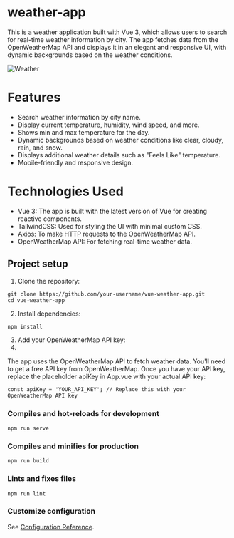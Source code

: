 # weather-app
This is a weather application built with Vue 3, which allows users to search for real-time weather information by city. The app fetches data from the OpenWeatherMap API and displays it in an elegant and responsive UI, with dynamic backgrounds based on the weather conditions.

![Weather](https://github.com/user-attachments/assets/383cd880-8530-4a71-ac06-51dce5590edc)

# Features

- Search weather information by city name.
- Display current temperature, humidity, wind speed, and more.
- Shows min and max temperature for the day.
- Dynamic backgrounds based on weather conditions like clear, cloudy, rain, and snow.
- Displays additional weather details such as "Feels Like" temperature.
- Mobile-friendly and responsive design.

# Technologies Used

- Vue 3: The app is built with the latest version of Vue for creating reactive components.
- TailwindCSS: Used for styling the UI with minimal custom CSS.
- Axios: To make HTTP requests to the OpenWeatherMap API.
- OpenWeatherMap API: For fetching real-time weather data.


## Project setup

1. Clone the repository:

```
git clone https://github.com/your-username/vue-weather-app.git
cd vue-weather-app
```
2. Install dependencies:
   
```
npm install
```

3. Add your OpenWeatherMap API key:
4. 
The app uses the OpenWeatherMap API to fetch weather data. You'll need to get a free API key from OpenWeatherMap.
Once you have your API key, replace the placeholder apiKey in App.vue with your actual API key:

```
const apiKey = 'YOUR_API_KEY'; // Replace this with your OpenWeatherMap API key
```

### Compiles and hot-reloads for development
```
npm run serve
```

### Compiles and minifies for production
```
npm run build
```

### Lints and fixes files
```
npm run lint
```

### Customize configuration
See [Configuration Reference](https://cli.vuejs.org/config/).
